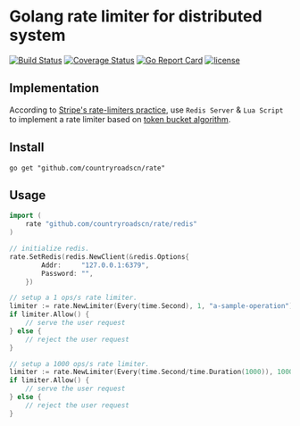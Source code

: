 # Golang rate limiter for distributed system

[![Build Status](https://travis-ci.org/wallstreetcn/rate.svg?branch=master)](https://travis-ci.org/wallstreetcn/rate)
[![Coverage Status](https://coveralls.io/repos/github/wallstreetcn/rate/badge.svg?branch=master)](https://coveralls.io/github/wallstreetcn/rate?branch=master)
[![Go Report Card](https://goreportcard.com/badge/github.com/wallstreetcn/rate)](https://goreportcard.com/report/github.com/wallstreetcn/rate)
[![license](http://img.shields.io/badge/license-MIT-red.svg?style=flat)](https://raw.githubusercontent.com/wallstreetcn/rate/master/LICENSE)

## Implementation

According to [Stripe's rate-limiters practice](https://stripe.com/blog/rate-limiters), use `Redis Server` & `Lua Script` to implement a rate limiter based on [token bucket algorithm](https://en.wikipedia.org/wiki/Token_bucket).

## Install

```shell
go get "github.com/countryroadscn/rate"
```

## Usage

```go
import (
    rate "github.com/countryroadscn/rate/redis"
)

// initialize redis.
rate.SetRedis(redis.NewClient(&redis.Options{
		Addr:     "127.0.0.1:6379",
		Password: "",
	})

// setup a 1 ops/s rate limiter.
limiter := rate.NewLimiter(Every(time.Second), 1, "a-sample-operation")
if limiter.Allow() {
    // serve the user request
} else {
    // reject the user request
}

// setup a 1000 ops/s rate limiter.
limiter := rate.NewLimiter(Every(time.Second/time.Duration(1000)), 1000, "a-sample-operation")
if limiter.Allow() {
    // serve the user request
} else {
    // reject the user request
}
```
